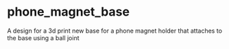 # phone_magnet_base
A design for a 3d print new base for a phone magnet holder that attaches to the base using a ball joint
